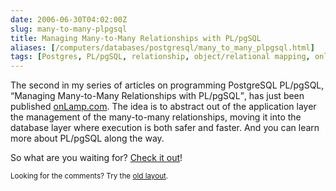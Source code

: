 ```yaml
--- 
date: 2006-06-30T04:02:00Z
slug: many-to-many-plpgsql
title: Managing Many-to-Many Relationships with PL/pgSQL
aliases: [/computers/databases/postgresql/many_to_many_plpgsql.html]
tags: [Postgres, PL/pgSQL, relationship, object/relational mapping, onlamp.com]
---
```


<p>The second in my series of articles on programming PostgreSQL PL/pgSQL,
<q>Managing Many-to-Many Relationships with PL/pgSQL</q>, has just been
published <a href="http://www.onlamp.com/pub/a/onlamp/2006/06/29/many-to-many-with-plpgsql.html" title="Read &#x201c;Managing Many-to-Many Relationships with
PL/pgSQL&#x201d;">onLamp.com</a>. The idea is to abstract out of the
application layer the management of the many-to-many relationships, moving it
into the database layer where execution is both safer and faster. And you can
learn more about PL/pgSQL along the way.</p>

<p>So what are you waiting for? <a href="http://www.onlamp.com/pub/a/onlamp/2006/06/29/many-to-many-with-plpgsql.html"
title="Ready &#x201c;Managing Many-to-Many Relationships with PL/pgSQL&#x201d;">Check it out</a>!</p>

<p class="past"><small>Looking for the comments? Try the <a rel="nofollow" href="//past.justatheory.com/computers/databases/postgresql/many_to_many_plpgsql.html">old layout</a>.</small></p>


